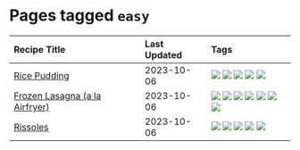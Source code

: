 # Pages tagged `easy`

|Recipe Title|Last Updated|Tags
|:---|:---|:---|
|[Rice Pudding](../recipes/ricepudding.md)|2023-10-06|[![](https://img.shields.io/badge/tag-dairy-1754e4)](../tags/dairy.md) [![](https://img.shields.io/badge/tag-dessert-f1d19f)](../tags/dessert.md) [![](https://img.shields.io/badge/tag-easy-d5a11)](../tags/easy.md) [![](https://img.shields.io/badge/tag-rice-8ce73b)](../tags/rice.md) [![](https://img.shields.io/badge/tag-rice_cooker-f53bfe)](../tags/rice_cooker.md)|
|[Frozen Lasagna (a la Airfryer)](../recipes/lasagnaairfryer.md)|2023-10-06|[![](https://img.shields.io/badge/tag-airfryer-6d71)](../tags/airfryer.md) [![](https://img.shields.io/badge/tag-cheesey-32613c)](../tags/cheesey.md) [![](https://img.shields.io/badge/tag-easy-d5a11)](../tags/easy.md) [![](https://img.shields.io/badge/tag-italian-b7439e)](../tags/italian.md) [![](https://img.shields.io/badge/tag-mine-9fef19)](../tags/mine.md) [![](https://img.shields.io/badge/tag-pasta-659a8f)](../tags/pasta.md) [![](https://img.shields.io/badge/tag-reheating-5d33f3)](../tags/reheating.md)|
|[Rissoles](../recipes/rissoles.md)|2023-10-06|[![](https://img.shields.io/badge/tag-aussie-d4602a)](../tags/aussie.md) [![](https://img.shields.io/badge/tag-beef-427cd)](../tags/beef.md) [![](https://img.shields.io/badge/tag-easy-d5a11)](../tags/easy.md) [![](https://img.shields.io/badge/tag-family-b6c680)](../tags/family.md) [![](https://img.shields.io/badge/tag-fried-208450)](../tags/fried.md)|